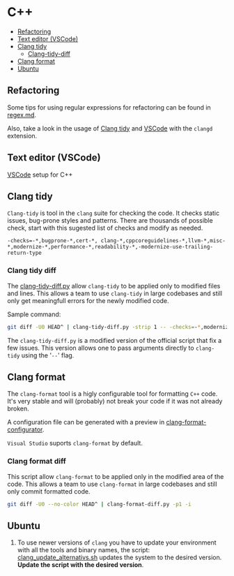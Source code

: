 # C++
  * [Refactoring](#refactoring)
  * [Text editor (VSCode)](#text-editor-vscode)
  * [Clang tidy](#clang-tidy)
    + [Clang-tidy-diff](#clang-tidy-diff)
  * [Clang format](#clang-format)
  * [Ubuntu](#ubuntu)

## Refactoring
  Some tips for using regular expressions for refactoring can be found in [regex.md](regex.md).

  Also, take a look in the usage of [Clang tidy](#clang-tidy) and [VSCode](#text-editor) with the `clangd` extension.

## Text editor (VSCode)
  [VSCode](vscode/vscode.md) setup for C++

## Clang tidy

  `Clang-tidy` is tool in the `clang` suite for checking the code. It checks static issues, bug-prone styles and patterns. There are thousands of possible check, start with this sugested list of checks and modify as needed.
  ```
  -checks=-*,bugprone-*,cert-*, clang-*,cppcoreguidelines-*,llvm-*,misc-*,modernize-*,performance-*,readability-*,-modernize-use-trailing-return-type
  ```

### Clang tidy diff
  The [clang-tidy-diff.py](clang-tidy-diff.py) allow `clang-tidy` to be applied only to modified files and lines. This allows a team to use `clang-tidy` in large codebases and still only get meaningfull errors for the newly modified code.

   Sample command:
```bash
git diff -U0 HEAD^ | clang-tidy-diff.py -strip 1 -- -checks=-*,modernize-use-override
```

  The `clang-tidy-diff.py` is a modified version of the official script that fix a few issues. This version allows one to pass arguments directly to `clang-tidy` using the '`--`' flag.

## Clang format

  The `clang-format` tool is a higly configurable tool for formatting `C++` code. It's very stable and will (probably) not break your code if it was not already broken.

  A configuration file can be generated with a preview in [clang-format-configurator](https://zed0.co.uk/clang-format-configurator/).

  `Visual Studio` suports `clang-format` by default.

### Clang format diff

  This script allow `clang-format` to be applied only in the modified area of the code. This allows a team to use `clang-format` in large codebases and still only commit formatted code.

```bash
git diff -U0 --no-color HEAD^ | clang-format-diff.py -p1 -i
```

## Ubuntu
  1. To use newer versions of `clang` you have to update your environment with all the tools and binary names, the script: [clang_update_alternativs.sh](clang_update_alternativs.sh) updates the system to the desired version. **Update the script with the desired version**.
